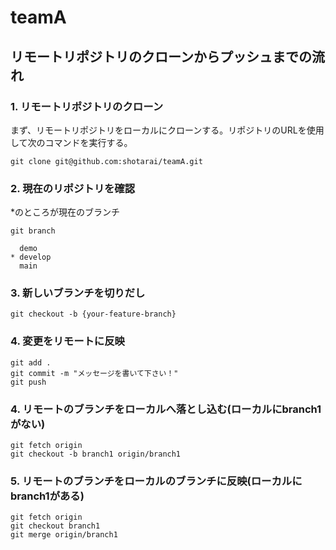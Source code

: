# teamA

## リモートリポジトリのクローンからプッシュまでの流れ

### 1. リモートリポジトリのクローン

まず、リモートリポジトリをローカルにクローンする。リポジトリのURLを使用して次のコマンドを実行する。

```
git clone git@github.com:shotarai/teamA.git
```

### 2. 現在のリポジトリを確認
*のところが現在のブランチ

```
git branch
```

```
  demo
* develop
  main
```

### 3. 新しいブランチを切りだし

```
git checkout -b {your-feature-branch}
```

### 4. 変更をリモートに反映

```
git add .
git commit -m "メッセージを書いて下さい！"
git push
```

### 4. リモートのブランチをローカルへ落とし込む(ローカルにbranch1がない)
```
git fetch origin
git checkout -b branch1 origin/branch1
```
### 5. リモートのブランチをローカルのブランチに反映(ローカルにbranch1がある)
```
git fetch origin
git checkout branch1
git merge origin/branch1
```
